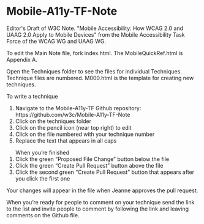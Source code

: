 # Mobile-A11y-TF-Note
Editor's Draft of W3C Note. "Mobile Accessibility: How WCAG 2.0 and UAAG 2.0 Apply to Mobile Devices" from the Mobile Accessibility Task Force of the WCAG WG and UAAG WG.  

To edit the Main Note file, fork index.html.  The MobileQuickRef.html is Appendix A. 

Open the Techniques folder to see the files for individual Techniques.  Technique files are numbered.  M000.html is the template for creating new techniques. 

To write a technique
<ol>
<li>Navigate to the Mobile-A11y-TF Github repository: https://github.com/w3c/Mobile-A11y-TF-Note</li> 
<li>Click on the techniques folder</li>
<li>Click on the pencil icon (near top right) to edit </li>
<li>Click on the file numbered with your technique number</li>
<li>Replace the text that appears in all caps</li>
</ol>

<ol>
When you’re finished
<li>Click the green “Proposed File Change” button below the file</li>
<li>Click the green “Create Pull Request” button above the file</li>
<li>Click the second green “Create Pull Request” button that appears after you click the first one</li>
</ol>
Your changes will appear in the file when Jeanne approves the pull request.

When you’re ready for people to comment on your technique send the link to the list and invite people to comment by following the link and leaving comments on the Github file.
